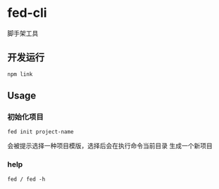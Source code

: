 # fed-cli
脚手架工具

## 开发运行

``` npm link ```

## Usage

### 初始化项目

``` fed init project-name ```

会被提示选择一种项目模版，选择后会在执行命令当前目录 生成一个新项目

### help

``` fed / fed -h ```


